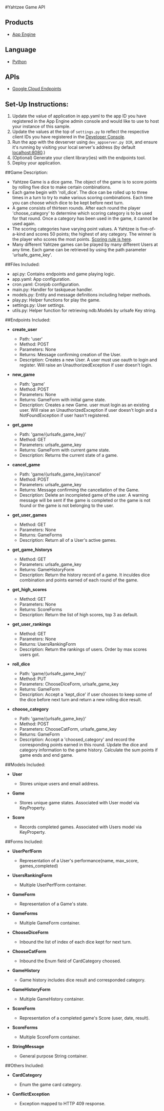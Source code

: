 #Yahtzee Game API

## Products
- [App Engine][1]

## Language
- [Python][2]

## APIs
- [Google Cloud Endpoints][3]

## Set-Up Instructions:
1.  Update the value of application in app.yaml to the app ID you have registered
 in the App Engine admin console and would like to use to host your instance of this sample.
1. Update the values at the top of `settings.py` to
   reflect the respective client IDs you have registered in the
   [Developer Console][4].
1. Run the app with the devserver using `dev_appserver.py DIR`, and ensure it's running by visiting
   your local server's address (by default [localhost:8080][5].)
1. (Optional) Generate your client library(ies) with the endpoints tool.
1. Deploy your application.

[1]: https://developers.google.com/appengine
[2]: http://python.org
[3]: https://developers.google.com/appengine/docs/python/endpoints/
[4]: https://console.developers.google.com/
[5]: https://localhost:8080/
 
##Game Description:
- Yahtzee Game is a dice game. The object of the game is to score points by
rolling five dice to make certain combinations. 
- Each game begin with 'roll_dice'. The dice can be rolled up to three times in a 
turn to try to make various scoring combinations. Each time you can choose which
 dice to be kept before next turn.
- A game consists of thirteen rounds. After each round the player
 'choose_category' to determine which scoring category is to be used for that 
 round. Once a category has been used in the game, it cannot be used again. 
- The scoring categories have varying point values. A Yahtzee is five-of-a-kind and
 scores 50 points; the highest of any category. The winner is the player who 
 scores the most points. [Scoring rule is here][6].
- Many different Yahtzee games can be played by many different Users at any time. 
Each game can be retrieved by using the path parameter 'urlsafe_game_key'.

[6]:https://en.wikipedia.org/wiki/Yahtzee#Rules

##Files Included:
 - api.py: Contains endpoints and game playing logic.
 - app.yaml: App configuration.
 - cron.yaml: Cronjob configuration.
 - main.py: Handler for taskqueue handler.
 - models.py: Entity and message definitions including helper methods.
 - play.py: Helper functions for play the game.
 - settings.py: User settings.
 - utils.py: Helper function for retrieving ndb.Models by urlsafe Key string.

##Endpoints Included:
 - **create_user**
    - Path: 'user'
    - Method: POST
    - Parameters: None
    - Returns: Message confirming creation of the User.
    - Description: Creates a new User. A user must use oauth to login and 
    register. Will raise an UnauthorizedException if user doesn't login.
    
 - **new_game**
    - Path: 'game'
    - Method: POST
    - Parameters: None
    - Returns: GameForm with initial game state.
    - Description: Creates a new Game. user must login as an existing user. 
    Will raise an UnauthorizedException if user doesn't login and a 
    NotFoundException if user hasn't registered.
     
 - **get_game**
    - Path: 'game/{urlsafe_game_key}'
    - Method: GET
    - Parameters: urlsafe_game_key
    - Returns: GameForm with current game state.
    - Description: Returns the current state of a game.

- **cancel_game**
    - Path: 'game/{urlsafe_game_key}/cancel'
    - Method: POST
    - Parameters: urlsafe_game_key
    - Returns: Message confirming the cancellation of the Game.
    - Description: Delete an incompleted game of the user. A warning message 
    will be sent if the game is completed or the game is not found or the game 
    is not belonging to the user.
    
- **get_user_games**
    - Method: GET
    - Parameters: None
    - Returns: GameForms
    - Description: Return all of a User's active games.

- **get_game_historys**
    - Method: GET
    - Parameters: urlsafe_game_key
    - Returns: GameHistoryForm
    - Description: Return the history record of a game. It inculdes dice 
    combination and points earned of each round of the game.

- **get_high_scores**
    - Method: GET
    - Parameters: None
    - Returns: ScoreForms
    - Description: Return the list of high scores, top 3 as default.

- **get_user_rankings**
    - Method: GET
    - Parameters: None
    - Returns: UsersRankingForm
    - Description: Return the rankings of users. Order by max scores users got.

- **roll_dice**
    - Path: 'game/{urlsafe_game_key}'
    - Method: PUT
    - Parameters: ChooseDiceForm, urlsafe_game_key
    - Returns: GameForm
    - Description: Accept a 'kept_dice' if user chooses to keep some of the dice
     before next turn and return a new rolling dice result.

- **choose_category**
    - Path: 'game/{urlsafe_game_key}'
    - Method: POST
    - Parameters: ChooseCatForm, urlsafe_game_key
    - Returns: GameForm
    - Description: Accept a 'choosed_category' and record the corresponding 
    points earned in this round. Update the dice and category information to 
    the game history. Calculate the sum points if game ends and end game.

##Models Included:
 - **User**
    - Stores unique users and email address.
    
 - **Game**
    - Stores unique game states. Associated with User model via KeyProperty.
    
 - **Score**
    - Records completed games. Associated with Users model via KeyProperty.
    
##Forms Included:
 - **UserPerfForm**
    - Representation of a User's performance(name, max_score, games_completed)

 - **UsersRankingForm**
    - Multiple UserPerfForm container.

 - **GameForm**
    - Representation of a Game's state.

 - **GameForms**
    - Multiple GameForm container.
 
 - **ChooseDiceForm**
    - Inbound the list of index of each dice kept for next turn.
 
 - **ChooseCatForm**
    - Inbound the Enum field of CardCategory choosed.

 - **GameHistory**
    - Game history includes dice result and corresponded category.

 - **GameHistoryForm**
    - Multiple GameHistory container.

 - **ScoreForm**
    - Representation of a completed game's Score (user, date, result).

 - **ScoreForms**
    - Multiple ScoreForm container.

 - **StringMessage**
    - General purpose String container.

##Others Included:
 - **CardCategory**
    - Enum the game card category.

 - **ConflictException**
    - Exception mapped to HTTP 409 response.

